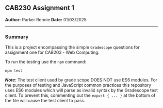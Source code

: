 ## CAB230 Assignment 1

**Author:** Parker Rennie
**Date:** 01/03/2025

---

### Summary

This is a project encompassing the simple `Gradescope` questions for assignment one for CAB203 - Web Computing.

To run the testing use the `npm` command:

```bash
npm test
```

***Note:*** The test client used by grade scope DOES NOT use ES6 modules. For the purposes of testing and JavaScript common practices this repository uses ES6 modules which will parse as invalid syntax by the Gradescope test client. To prevent this, commenting out the `export { ... }` at the bottom of the file will cause the test client to pass.